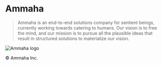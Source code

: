 # Ammaha

> Ammaha is an end-to-end solutions company for sentient beings, currently working towards catering to humans. Our vision is to free the mind, and our mission is to pursue all the plausible ideas that result in structured solutions to materialize our vision.

<object data="/static/images/home/logo.svg" type="image/svg+xml">
<img src="/static/images/home/logo.png" alt="Ammaha logo"/>
</object>

&copy; Ammaha Inc.
